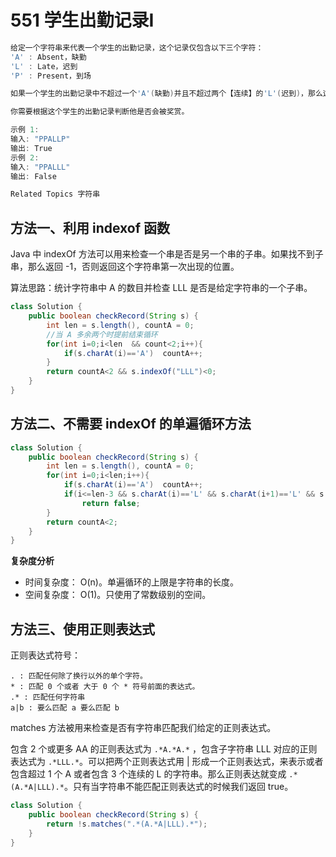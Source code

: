 # 551 学生出勤记录I

```java
给定一个字符串来代表一个学生的出勤记录，这个记录仅包含以下三个字符： 
'A' : Absent，缺勤 
'L' : Late，迟到 
'P' : Present，到场 

如果一个学生的出勤记录中不超过一个'A'(缺勤)并且不超过两个【连续】的'L'(迟到)，那么这个学生会被奖赏。 

你需要根据这个学生的出勤记录判断他是否会被奖赏。 

示例 1: 
输入: "PPALLP"
输出: True
示例 2: 
输入: "PPALLL"
输出: False

Related Topics 字符串
```

## 方法一、利用 indexof 函数

Java 中 indexOf 方法可以用来检查一个串是否是另一个串的子串。如果找不到子串，那么返回 -1，否则返回这个字符串第一次出现的位置。

算法思路：统计字符串中 A 的数目并检查 LLL 是否是给定字符串的一个子串。

```java
class Solution {
    public boolean checkRecord(String s) {
        int len = s.length(), countA = 0;
        //当 A 多余两个时提前结束循环
        for(int i=0;i<len  && count<2;i++){
            if(s.charAt(i)=='A')  countA++;
        }
        return countA<2 && s.indexOf("LLL")<0;
    }
}
```

## 方法二、不需要 indexOf 的单遍循环方法

```java
class Solution {
    public boolean checkRecord(String s) {
        int len = s.length(), countA = 0;
        for(int i=0;i<len;i++){
            if(s.charAt(i)=='A')  countA++;
            if(i<=len-3 && s.charAt(i)=='L' && s.charAt(i+1)=='L' && s.charAt(i+2)=='L')
                return false;
        }
        return countA<2;
    }
}
```

**复杂度分析**

* 时间复杂度： O\(n\)。单遍循环的上限是字符串的长度。
* 空间复杂度： O\(1\)。只使用了常数级别的空间。

## 方法三、使用正则表达式

正则表达式符号：

```text
. : 匹配任何除了换行以外的单个字符。
* : 匹配 0 个或者 大于 0 个 * 符号前面的表达式。
.* : 匹配任何字符串
a|b : 要么匹配 a 要么匹配 b
```

matches 方法被用来检查是否有字符串匹配我们给定的正则表达式。

包含 2 个或更多 AA 的正则表达式为 `.*A.*A.*` ，包含子字符串 LLL 对应的正则表达式为 `.*LLL.*`。可以把两个正则表达式用 \| 形成一个正则表达式，来表示或者包含超过 1 个 A 或者包含 3 个连续的 L 的字符串。那么正则表达就变成 `.*(A.*A|LLL).*`。只有当字符串不能匹配正则表达式的时候我们返回 true。

```java
class Solution {
    public boolean checkRecord(String s) {
        return !s.matches(".*(A.*A|LLL).*");
    }
}
```

